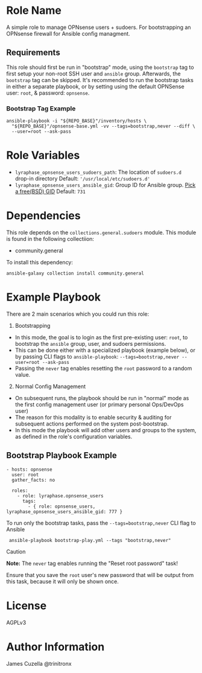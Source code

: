 # Role Name

A simple role to manage OPNsense users + sudoers.
For bootstrapping an OPNsense firewall for Ansible config managment.

## Requirements

This role should first be run in "bootstrap" mode, using the
`bootstrap` tag to first setup your non-root SSH user and `ansible` group.
Afterwards, the `bootstrap` tag can be skipped. It's recommended to run the
bootstrap tasks in either a separate playbook, or by setting using the default
OPNSense user: `root`, & password: `opnsense`.

### Bootstrap Tag Example

    ansible-playbook -i "${REPO_BASE}"/inventory/hosts \
      "${REPO_BASE}"/opnsense-base.yml -vv --tags=bootstrap,never --diff \
      --user=root --ask-pass

# Role Variables

- `lyraphase_opnsense_users_sudoers_path`: The location of `sudoers.d` drop-in directory
   Default: `'/usr/local/etc/sudoers.d'`
- `lyraphase_opnsense_users_ansible_gid`: Group ID for Ansible group.
   [Pick a free(BSD) GID][1]
   Default: `731`

# Dependencies

This role depends on the `collections.general.sudoers` module.
This module is found in the following collectiion:

- community.general

To install this dependency:

    ansible-galaxy collection install community.general

# Example Playbook

There are 2 main scenarios which you could run this role:

1. Bootstrapping
  - In this mode, the goal is to login as the first pre-existing user: `root`,
    to bootstrap the `ansible` group, user, and sudoers permissions.
  - This can be done either with a specialized playbook (example below), or by
    passing CLI flags to
    `ansible-playbook`: `--tags=bootstrap,never --user=root --ask-pass`
  - Passing the `never` tag enables resetting the `root` password to a random value.
2. Normal Config Management
  - On subsequent runs, the playbook should be run in "normal" mode as the
    first config management user (or primary personal Ops/DevOps user)
  - The reason for this modality is to enable security & auditing for subsequent
    actions performed on the system post-bootstrap.
  - In this mode the playbook will add other users and groups to the system,
    as defined in the role's configuration variables.

## Bootstrap Playbook Example

    - hosts: opnsense
      user: root
      gather_facts: no
       
      roles:
        - role: lyraphase.opnsense_users
          tags:
            - { role: opnsense_users, lyraphase_opnsense_users_ansible_gid: 777 }

To run only the bootstrap tasks, pass the `--tags=bootstrap,never` CLI flag to Ansible

     ansible-playbook bootstrap-play.yml --tags "bootstrap,never"

> [!CAUTION]
> **Note:** The `never` tag enables running the "Reset root password" task!
> 
> Ensure that you save the `root` user's new password that will be output from
> this task, because it will only be shown once.

# License

AGPLv3

# Author Information

James Cuzella @trinitronx

[1]: https://cgit.freebsd.org/ports/tree/GIDs

